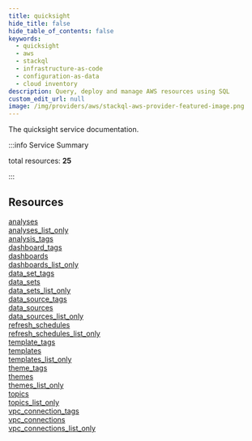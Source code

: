 ```yaml
---
title: quicksight
hide_title: false
hide_table_of_contents: false
keywords:
  - quicksight
  - aws
  - stackql
  - infrastructure-as-code
  - configuration-as-data
  - cloud inventory
description: Query, deploy and manage AWS resources using SQL
custom_edit_url: null
image: /img/providers/aws/stackql-aws-provider-featured-image.png
---
```


The quicksight service documentation.

:::info Service Summary

<div class="row">
<div class="providerDocColumn">
<span>total resources:&nbsp;<b>25</b></span><br />
</div>
</div>

:::

## Resources
<div class="row">
<div class="providerDocColumn">
<a href="/providers/aws/quicksight/analyses/">analyses</a><br />
<a href="/providers/aws/quicksight/analyses_list_only/">analyses_list_only</a><br />
<a href="/providers/aws/quicksight/analysis_tags/">analysis_tags</a><br />
<a href="/providers/aws/quicksight/dashboard_tags/">dashboard_tags</a><br />
<a href="/providers/aws/quicksight/dashboards/">dashboards</a><br />
<a href="/providers/aws/quicksight/dashboards_list_only/">dashboards_list_only</a><br />
<a href="/providers/aws/quicksight/data_set_tags/">data_set_tags</a><br />
<a href="/providers/aws/quicksight/data_sets/">data_sets</a><br />
<a href="/providers/aws/quicksight/data_sets_list_only/">data_sets_list_only</a><br />
<a href="/providers/aws/quicksight/data_source_tags/">data_source_tags</a><br />
<a href="/providers/aws/quicksight/data_sources/">data_sources</a><br />
<a href="/providers/aws/quicksight/data_sources_list_only/">data_sources_list_only</a><br />
<a href="/providers/aws/quicksight/refresh_schedules/">refresh_schedules</a>
</div>
<div class="providerDocColumn">
<a href="/providers/aws/quicksight/refresh_schedules_list_only/">refresh_schedules_list_only</a><br />
<a href="/providers/aws/quicksight/template_tags/">template_tags</a><br />
<a href="/providers/aws/quicksight/templates/">templates</a><br />
<a href="/providers/aws/quicksight/templates_list_only/">templates_list_only</a><br />
<a href="/providers/aws/quicksight/theme_tags/">theme_tags</a><br />
<a href="/providers/aws/quicksight/themes/">themes</a><br />
<a href="/providers/aws/quicksight/themes_list_only/">themes_list_only</a><br />
<a href="/providers/aws/quicksight/topics/">topics</a><br />
<a href="/providers/aws/quicksight/topics_list_only/">topics_list_only</a><br />
<a href="/providers/aws/quicksight/vpc_connection_tags/">vpc_connection_tags</a><br />
<a href="/providers/aws/quicksight/vpc_connections/">vpc_connections</a><br />
<a href="/providers/aws/quicksight/vpc_connections_list_only/">vpc_connections_list_only</a>
</div>
</div>
